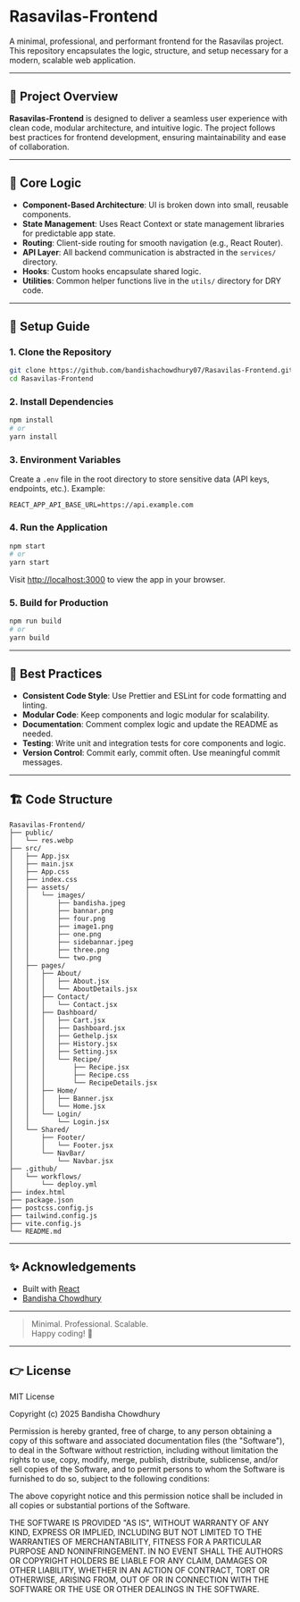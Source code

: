 # Rasavilas-Frontend

A minimal, professional, and performant frontend for the Rasavilas project. This repository encapsulates the logic, structure, and setup necessary for a modern, scalable web application.

---

## 🧠 Project Overview

**Rasavilas-Frontend** is designed to deliver a seamless user experience with clean code, modular architecture, and intuitive logic. The project follows best practices for frontend development, ensuring maintainability and ease of collaboration.

---

## 🔄 Core Logic

- **Component-Based Architecture**: UI is broken down into small, reusable components.
- **State Management**: Uses React Context or state management libraries for predictable app state.
- **Routing**: Client-side routing for smooth navigation (e.g., React Router).
- **API Layer**: All backend communication is abstracted in the `services/` directory.
- **Hooks**: Custom hooks encapsulate shared logic.
- **Utilities**: Common helper functions live in the `utils/` directory for DRY code.

---

## 🚀 Setup Guide

### 1. **Clone the Repository**

```bash
git clone https://github.com/bandishachowdhury07/Rasavilas-Frontend.git
cd Rasavilas-Frontend
```

### 2. **Install Dependencies**

```bash
npm install
# or
yarn install
```

### 3. **Environment Variables**

Create a `.env` file in the root directory to store sensitive data (API keys, endpoints, etc.). Example:

```
REACT_APP_API_BASE_URL=https://api.example.com
```

### 4. **Run the Application**

```bash
npm start
# or
yarn start
```

Visit [http://localhost:3000](http://localhost:3000) to view the app in your browser.

### 5. **Build for Production**

```bash
npm run build
# or
yarn build
```

---

## 🧩 Best Practices

- **Consistent Code Style**: Use Prettier and ESLint for code formatting and linting.
- **Modular Code**: Keep components and logic modular for scalability.
- **Documentation**: Comment complex logic and update the README as needed.
- **Testing**: Write unit and integration tests for core components and logic.
- **Version Control**: Commit early, commit often. Use meaningful commit messages.

---

## 🏗️ Code Structure

```
Rasavilas-Frontend/
├── public/
│   └── res.webp
├── src/
│   ├── App.jsx
│   ├── main.jsx
│   ├── App.css
│   ├── index.css
│   ├── assets/
│   │   └── images/
│   │       ├── bandisha.jpeg
│   │       ├── bannar.png
│   │       ├── four.png
│   │       ├── image1.png
│   │       ├── one.png
│   │       ├── sidebannar.jpeg
│   │       ├── three.png
│   │       └── two.png
│   ├── pages/
│   │   ├── About/
│   │   │   ├── About.jsx
│   │   │   └── AboutDetails.jsx
│   │   ├── Contact/
│   │   │   └── Contact.jsx
│   │   ├── Dashboard/
│   │   │   ├── Cart.jsx
│   │   │   ├── Dashboard.jsx
│   │   │   ├── Gethelp.jsx
│   │   │   ├── History.jsx
│   │   │   ├── Setting.jsx
│   │   │   └── Recipe/
│   │   │       ├── Recipe.jsx
│   │   │       ├── Recipe.css
│   │   │       └── RecipeDetails.jsx
│   │   ├── Home/
│   │   │   ├── Banner.jsx
│   │   │   └── Home.jsx
│   │   └── Login/
│   │       └── Login.jsx
│   └── Shared/
│       ├── Footer/
│       │   └── Footer.jsx
│       └── NavBar/
│           └── Navbar.jsx
├── .github/
│   └── workflows/
│       └── deploy.yml
├── index.html
├── package.json
├── postcss.config.js
├── tailwind.config.js
├── vite.config.js
└── README.md
```

---

## ✨ Acknowledgements

- Built with [React](https://reactjs.org/)
- [Bandisha Chowdhury](https://bento.me/bandishachowdhury07)

---

> Minimal. Professional. Scalable.  
> Happy coding! 🚀

---

## 👉 License

MIT License

Copyright (c) 2025 Bandisha Chowdhury

Permission is hereby granted, free of charge, to any person obtaining a copy
of this software and associated documentation files (the "Software"), to deal
in the Software without restriction, including without limitation the rights
to use, copy, modify, merge, publish, distribute, sublicense, and/or sell
copies of the Software, and to permit persons to whom the Software is
furnished to do so, subject to the following conditions:

The above copyright notice and this permission notice shall be included in all
copies or substantial portions of the Software.

THE SOFTWARE IS PROVIDED "AS IS", WITHOUT WARRANTY OF ANY KIND, EXPRESS OR
IMPLIED, INCLUDING BUT NOT LIMITED TO THE WARRANTIES OF MERCHANTABILITY,
FITNESS FOR A PARTICULAR PURPOSE AND NONINFRINGEMENT. IN NO EVENT SHALL THE
AUTHORS OR COPYRIGHT HOLDERS BE LIABLE FOR ANY CLAIM, DAMAGES OR OTHER
LIABILITY, WHETHER IN AN ACTION OF CONTRACT, TORT OR OTHERWISE, ARISING FROM,
OUT OF OR IN CONNECTION WITH THE SOFTWARE OR THE USE OR OTHER DEALINGS IN THE
SOFTWARE.
